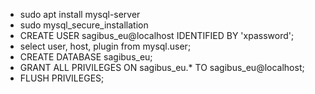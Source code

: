 - sudo  apt install mysql-server
- sudo mysql_secure_installation
- CREATE USER sagibus_eu@localhost IDENTIFIED BY 'xpassword';
- select user, host, plugin from mysql.user;
- CREATE DATABASE sagibus_eu;
- GRANT ALL PRIVILEGES ON sagibus_eu.* TO sagibus_eu@localhost;
- FLUSH PRIVILEGES;